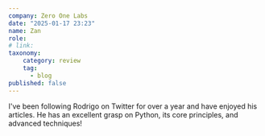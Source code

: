 ```yaml
---
company: Zero One Labs
date: "2025-01-17 23:23"
name: Zan
role: 
# link:
taxonomy:
    category: review
    tag:
      - blog
published: false
---
```


I've been following Rodrigo on Twitter for over a year and have enjoyed his articles. He has an excellent grasp on Python, its core principles, and advanced techniques!
